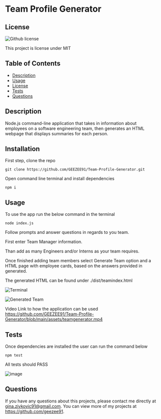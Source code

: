 # Team Profile Generator
  
  ## License 
  ![Github license](http://img.shields.io/badge/license-MIT-blue.svg)
 
  This project is license under MIT
 
  ## Table of Contents
  * [Description](#Description)
  * [Usage](#usage)
  * [License](#license)
  * [Tests](#tests)
  * [Questions](#questions)
  
  
  ## Description 
  Node.js command-line application that takes in information about employees on a software engineering team, then generates an HTML webpage that displays summaries for each person.

  ## Installation 
  First step, clone the repo 
  
    git clone https://github.com/GEEZEE91/Team-Profile-Generator.git
  
  Open command line terminal and install dependencies
    
    npm i

  ## Usage 
  To use the app run the below command in the terminal
  
    node index.js

  Follow prompts and answer questions in regards to you team.
  
  First enter Team Manager information.
  
  Than add as many Engineers and/or Interns as your team requires. 
  
  Once finished adding team members select Generate Team option and a HTML page with employee cards, based on the answers provided in generated.
  
  The generated HTML can be found under ./dist/teamindex.html
  
![Terminal ](https://user-images.githubusercontent.com/3950562/197588925-cf108e92-32f8-492d-ae47-f35b631bc6fe.png)

![Generated Team](https://user-images.githubusercontent.com/3950562/197588957-7a638620-58d9-4c29-9720-7a661c7547c5.png)

Video Link to how the application can be used
https://github.com/GEEZEE91/Team-Profile-Generator/blob/main/assets/teamgenerator.mp4

  ## Tests
Once dependencies are installed the user can run the command below

    npm test
All tests should PASS

![image](https://user-images.githubusercontent.com/3950562/197588621-75746710-2f66-4e00-9f39-9f999b5bf178.png)

## Questions
  If you have any questions about this projects, please contact me directly at gina.zivkovic91@gmail.com. You can view more of my projects at https://github.com/geezee91.
